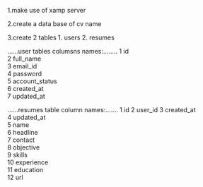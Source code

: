 1.make use of xamp server

2.create a data base of cv name 

3.create 2 tables
     1. users
     2. resumes


......user tables columsns names:........
    1   id	
    2	full_name	
    3	email_id	
    4	password		
    5	account_status	
    6	created_at	
    7	updated_at

......resumes table column names:.......
    1	id 
    2	user_id	
    3	created_at	
    4	updated_at	
    5	name		
    6	headline		
    7	contact		
    8	objective		
    9	skills		
    10	experience		
    11	education		
    12	url